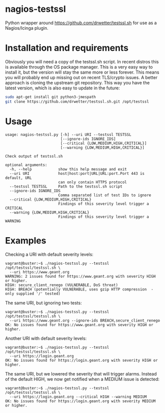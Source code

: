 # nagios-testssl

Python wrapper around https://github.com/drwetter/testssl.sh for use as a
Nagios/Icinga plugin.

# Installation and requirements

Obviously you will need a copy of the testssl.sh script. In recent distros this
is available through the OS package manager. This is a very easy way to install
it, but the version will stay the same more or less forever. This means you
will probably end up missing out on recent TLS/crypto issues.
A better approach is cloning the upstream git repository. This way you have the
latest version, which is also easy to update in the future:

```bash
sudo apt-get install git python3-jmespath
git clone https://github.com/drwetter/testssl.sh.git /opt/testssl
```


# Usage

```
usage: nagios-testssl.py [-h] --uri URI --testssl TESTSSL
                         [--ignore-ids IGNORE_IDS]
                         [--critical {LOW,MEDIUM,HIGH,CRITICAL}]
                         [--warning {LOW,MEDIUM,HIGH,CRITICAL}]

Check output of testssl.sh

optional arguments:
  -h, --help            show this help message and exit
  --uri URI             host|host:port|URL|URL:port.Port 443 is default, URL
                        can only contain HTTPS protocol
  --testssl TESTSSL     Path to the testssl.sh script
  --ignore-ids IGNORE_IDS
                        Comma separated list of test IDs to ignore
  --critical {LOW,MEDIUM,HIGH,CRITICAL}
                        Findings of this severity level trigger a CRITICAL
  --warning {LOW,MEDIUM,HIGH,CRITICAL}
                        Findings of this severity level trigger a WARNING
```
# Examples

Checking a URI with default severity levels:

```
vagrant@buster:~$ ./nagios-testssl.py --testssl /opt/testssl/testssl.sh \
  --uri https://www.geant.org
WARNING: 2 issues found for https://www.geant.org with severity HIGH or higher.
HIGH: secure_client_renego (VULNERABLE, DoS threat)
HIGH: BREACH (potentially VULNERABLE, uses gzip HTTP compression  - only supplied '/' tested)
```

The same URI, but ignoring two tests:
```
vagrant@buster:~$ ./nagios-testssl.py --testssl /opt/testssl/testssl.sh \
  --uri https://www.geant.org --ignore-ids BREACH,secure_client_renego
OK: No issues found for https://www.geant.org with severity HIGH or higher.
```

Another URI with default severity levels:

```
vagrant@buster:~$ ./nagios-testssl.py --testssl /opt/testssl/testssl.sh \
  --uri https://login.geant.org
OK: No issues found for https://login.geant.org with severity HIGH or higher.
```


The same URI, but we lowered the severity that will trigger alarms. Instead of
the default HIGH, we now get notified when a MEDIUM issue is detected:

```
vagrant@buster:~$ ./nagios-testssl.py --testssl /opt/testssl/testssl.sh \
  --uri https://login.geant.org --critical HIGH --warning MEDIUM
OK: No issues found for https://login.geant.org with severity MEDIUM or higher.
```

